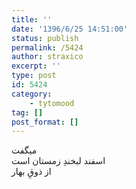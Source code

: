 ```yaml
---
title: ''
date: '1396/6/25 14:51:00'
status: publish
permalink: /5424
author: straxico
excerpt: ''
type: post
id: 5424
category:
    - tytomood
tag: []
post_format: []
---
```

میگفت  
اسفند لبخندِ زمستان است  
از ذوقِ بهار